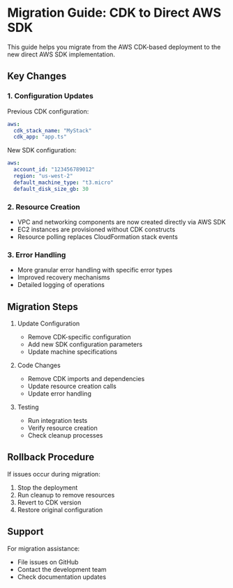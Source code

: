 # Migration Guide: CDK to Direct AWS SDK

This guide helps you migrate from the AWS CDK-based deployment to the new direct AWS SDK implementation.

## Key Changes

### 1. Configuration Updates
Previous CDK configuration:
```yaml
aws:
  cdk_stack_name: "MyStack"
  cdk_app: "app.ts"
```

New SDK configuration:
```yaml
aws:
  account_id: "123456789012"
  region: "us-west-2"
  default_machine_type: "t3.micro"
  default_disk_size_gb: 30
```

### 2. Resource Creation
- VPC and networking components are now created directly via AWS SDK
- EC2 instances are provisioned without CDK constructs
- Resource polling replaces CloudFormation stack events

### 3. Error Handling
- More granular error handling with specific error types
- Improved recovery mechanisms
- Detailed logging of operations

## Migration Steps

1. Update Configuration
   - Remove CDK-specific configuration
   - Add new SDK configuration parameters
   - Update machine specifications

2. Code Changes
   - Remove CDK imports and dependencies
   - Update resource creation calls
   - Update error handling

3. Testing
   - Run integration tests
   - Verify resource creation
   - Check cleanup processes

## Rollback Procedure

If issues occur during migration:

1. Stop the deployment
2. Run cleanup to remove resources
3. Revert to CDK version
4. Restore original configuration

## Support

For migration assistance:
- File issues on GitHub
- Contact the development team
- Check documentation updates
